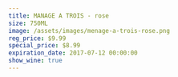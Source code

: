 ```yaml
---
title: MANAGE A TROIS - rose
size: 750ML
image: /assets/images/menage-a-trois-rose.png
reg_price: $9.99
special_price: $8.99
expiration_date: 2017-07-12 00:00:00
show_wine: true
---
```



